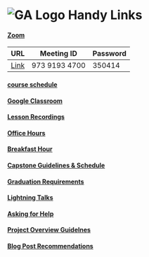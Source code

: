 # ![GA Logo](https://camo.githubusercontent.com/6ce15b81c1f06d716d753a61f5db22375fa684da/68747470733a2f2f67612d646173682e73332e616d617a6f6e6177732e636f6d2f70726f64756374696f6e2f6173736574732f6c6f676f2d39663838616536633963333837313639306533333238306663663535376633332e706e67) Handy Links

#### [Zoom](https://generalassembly.zoom.us/j/96110272199?pwd=Y0E4K3hCbXAyd1lUa3ZwYTE1Nm1pdz09)



| URL                                                                                        | Meeting ID    | Password |
| ------------------------------------------------------------------------------------------ | ------------- | -------- |
| [Link](https://generalassembly.zoom.us/j/97391934700?pwd=Tm9kbTNvZDVWb01pMlNVOW8rVjIrdz09) | 973 9193 4700  |350414|

#### [course schedule](https://docs.google.com/spreadsheets/d/1T7PqD0cowr326LASGhZa9LhhEuOweXd1iuwbGoIDdMU/edit?usp=sharing)

#### [Google Classroom](https://classroom.google.com/u/1/c/MjI2MDY5Njg4ODgx)

#### [Lesson Recordings](./recordings.md)

#### [Office Hours](./Office-Hours.md)

#### [Breakfast Hour](https://git.generalassemb.ly/DSIR-614-EC/breakfast_hour) 

#### [Capstone Guidelines & Schedule](https://git.generalassemb.ly/DSIR-614-EC/capstone)

#### [Graduation Requirements](./Graduation-Requirements.md)

#### [Lightning Talks](./Lightning_talks.md)

#### [Asking for Help](https://git.generalassemb.ly/DSIR-614-EC/how-to-ask-for-help/blob/master/README.md)

#### [Project Overview Guidelnes](./project-overview-guidelines.md)

#### [Blog Post Recommendations](https://docs.google.com/document/d/1ylRH8qqchK8pbjOssJOsSyE_snQEdGziCU261FGspuI/edit)
